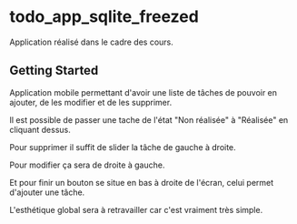 # todo_app_sqlite_freezed

Application réalisé dans le cadre des cours.

## Getting Started

Application mobile permettant d'avoir une liste de tâches de pouvoir en ajouter, de les modifier et de les supprimer.

Il est possible de passer une tache de l'état "Non réalisée" à "Réalisée" en cliquant dessus.

Pour supprimer il suffit de slider la tâche de gauche à droite.

Pour modifier ça sera de droite à gauche.

Et pour finir un bouton se situe en bas à droite de l'écran, celui permet d'ajouter une tâche.

L'esthétique global sera à retravailler car c'est vraiment très simple.
